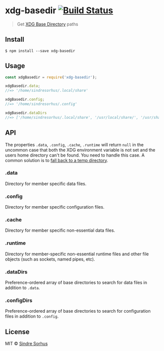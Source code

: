 # xdg-basedir [![Build Status](https://travis-ci.org/sindresorhus/xdg-basedir.svg?branch=master)](https://travis-ci.org/sindresorhus/xdg-basedir)

> Get [XDG Base Directory](https://specifications.freedesktop.org/basedir-spec/basedir-spec-latest.html) paths


## Install

```
$ npm install --save xdg-basedir
```


## Usage

```js
const xdgBasedir = require('xdg-basedir');

xdgBasedir.data;
//=> '/home/sindresorhus/.local/share'

xdgBasedir.config;
//=> '/home/sindresorhus/.config'

xdgBasedir.dataDirs
//=> ['/home/sindresorhus/.local/share', '/usr/local/share/', '/usr/share/']
```


## API

The properties `.data`, `.config`, `.cache`, `.runtime` will return `null` in the uncommon case that both the XDG environment variable is not set and the users home directory can't be found. You need to handle this case. A common solution is to [fall back to a temp directory](https://github.com/yeoman/configstore/blob/b82690fc401318ad18dcd7d151a0003a4898a314/index.js#L15).

### .data

Directory for member specific data files.

### .config

Directory for member specific configuration files.

### .cache

Directory for member specific non-essential data files.

### .runtime

Directory for member-specific non-essential runtime files and other file objects (such as sockets, named pipes, etc).

### .dataDirs

Preference-ordered array of base directories to search for data files in addition to `.data`.

### .configDirs

Preference-ordered array of base directories to search for configuration files in addition to `.config`.


## License

MIT © [Sindre Sorhus](https://sindresorhus.com)
